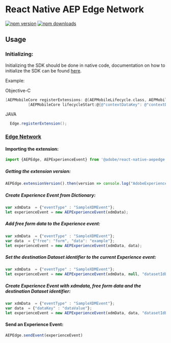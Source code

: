 
# React Native AEP Edge Network

[![npm version](https://badge.fury.io/js/%40adobe%2Freact-native-aepedge.svg)](https://www.npmjs.com/package/@adobe/react-native-aepedge) 
[![npm downloads](https://img.shields.io/npm/dm/@adobe/react-native-aepedge)](https://www.npmjs.com/package/@adobe/react-native-aepedge)

## Usage

### Initializing:

Initializing the SDK should be done in native code, documentation on how to initialize the SDK can be found [here](https://aep-sdks.gitbook.io/docs/getting-started/get-the-sdk#2-add-initialization-code). 

Example:

Objective-C
```objectivec
[AEPMobileCore registerExtensions: @[AEPMobileLifecycle.class, AEPMobileEdgeIdentity.class, AEPMobileEdge.class] completion:^{
          [AEPMobileCore lifecycleStart:@{@"contextDataKey": @"contextDataVal"}];
```

JAVA
```java
  Edge.registerExtension();
```

### [Edge Network](https://aep-sdks.gitbook.io/docs/foundation-extensions/experience-platform-extension)

#### Importing the extension:
```javascript
import {AEPEdge, AEPExperienceEvent} from '@adobe/react-native-aepedge';
```

##### Getting the extension version:

```javascript
AEPEdge.extensionVersion().then(version => console.log("AdobeExperienceSDK: AEPEdge version: " + version));
```
##### Create Experience Event from Dictionary:

```javascript
var xdmData  = {"eventType" : "SampleXDMEvent"};
let experienceEvent = new AEPExperienceEvent(xdmData);
```

##### Add free form data to the Experience event:

```javascript
var xdmData  = {"eventType" : "SampleXDMEvent"};
var data  = {"free": "form", "data": "example"};
let experienceEvent = new AEPExperienceEvent(xdmData, data);
```

##### Set the destination Dataset identifier to the current Experience event:

```javascript
var xdmData  = {"eventType" : "SampleXDMEvent"};
let experienceEvent = new AEPExperienceEvent(xdmData, null, "datasetIdExample")
```

##### Create Experience Event with xdmdata, free form data and the destination Dataset identifier:

```javascript
var xdmData  = {"eventType" : "SampleXDMEvent"};
var data  = {"dataKey" : "dataValue"};
let experienceEvent = new AEPExperienceEvent(xdmData, data, "datasetIdExample")
```

#### Send an Experience Event:

```javascript
AEPEdge.sendEvent(experienceEvent)
```
